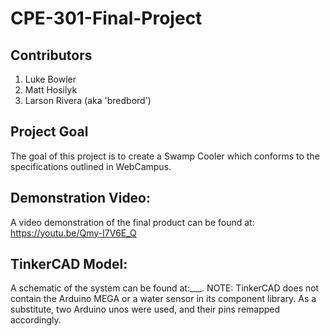 # CPE-301-Final-Project

## Contributors
1.   Luke Bowler
2.   Matt Hosilyk
3.   Larson Rivera (aka 'bredbord')

## Project Goal
The goal of this project is to create a Swamp Cooler which conforms to the specifications outlined in WebCampus.

## Demonstration Video: 
A video demonstration of the final product can be found at: https://youtu.be/Qmy-I7V6E_Q

## TinkerCAD Model:
A schematic of the system can be found at:___. NOTE: TinkerCAD does not contain the Arduino MEGA or a water sensor in its component library. As a substitute, two Arduino unos were used, and their pins remapped accordingly. 